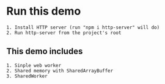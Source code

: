 # Run this demo 
    1. Install HTTP server (run "npm i http-server" will do)
    2. Run http-server from the project's root
    

## This demo includes
    1. Sinple web worker 
    2. Shared memory with SharedArrayBuffer  
    3. SharedWorker
